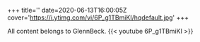 +++
title=''
date=2020-06-13T16:00:05Z
cover='https://i.ytimg.com/vi/6P_g1TBmiKI/hqdefault.jpg'
+++

All content belongs to GlennBeck.
{{< youtube 6P_g1TBmiKI >}}
